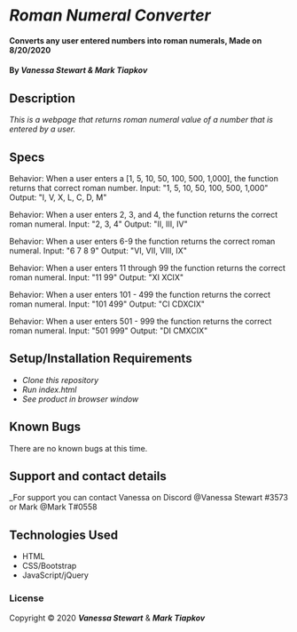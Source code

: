 # _Roman Numeral Converter_

#### Converts any user entered numbers into roman numerals, Made on 8/20/2020

#### By _**Vanessa Stewart & Mark Tiapkov**_

## Description

_This is a webpage that returns roman numeral value of a number that is entered by a user._

## Specs
Behavior: When a user enters a [1, 5, 10, 50, 100, 500, 1,000], the function returns that correct roman number.
Input: "1, 5, 10, 50, 100, 500, 1,000"
Output: "I, V, X, L, C, D, M"

Behavior: When a user enters 2, 3, and 4, the function returns the correct roman numeral.
Input: "2, 3, 4"
Output: "II, III, IV"

Behavior: When a user enters 6-9 the function returns the correct roman numeral.
Input: "6 7 8 9"
Output: "VI, VII, VIII, IX"

Behavior: When a user enters 11 through 99 the function returns the correct roman numeral.
Input: "11 99"
Output: "XI XCIX"

Behavior: When a user enters 101 - 499 the function returns the correct roman numeral.
Input: "101 499"
Output: "CI  CDXCIX"

Behavior: When a user enters 501 - 999 the function returns the correct roman numeral.
Input: "501 999"
Output: "DI CMXCIX"

## Setup/Installation Requirements

* _Clone this repository_
* _Run index.html_
* _See product in browser window_


## Known Bugs

There are no known bugs at this time.

## Support and contact details

_For support you can contact Vanessa on Discord @Vanessa Stewart
#3573 or Mark @Mark T#0558

## Technologies Used

* HTML
* CSS/Bootstrap
* JavaScript/jQuery

### License

Copyright © 2020 **_Vanessa Stewart_** & **_Mark Tiapkov_**

